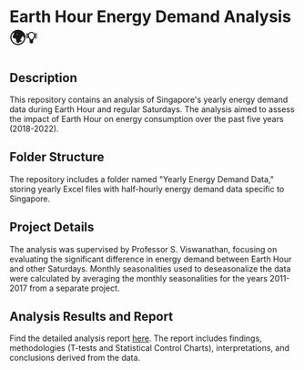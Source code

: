 # Earth Hour Energy Demand Analysis 🌍💡

## Description
This repository contains an analysis of Singapore's yearly energy demand data during Earth Hour and regular Saturdays. The analysis aimed to assess the impact of Earth Hour on energy consumption over the past five years (2018-2022).

## Folder Structure
The repository includes a folder named "Yearly Energy Demand Data," storing yearly Excel files with half-hourly energy demand data specific to Singapore.

## Project Details
The analysis was supervised by Professor S. Viswanathan, focusing on evaluating the significant difference in energy demand between Earth Hour and other Saturdays. Monthly seasonalities used to deseasonalize the data were calculated by averaging the monthly seasonalities for the years 2011-2017 from a separate project.

## Analysis Results and Report
Find the detailed analysis report [here](https://docs.google.com/presentation/d/1JKF-DpcfqTzVgnuVpl-2GQeu6E2DhGdSxNKQFUIfRnc/edit?usp=drive_link). The report includes findings, methodologies (T-tests and Statistical Control Charts), interpretations, and conclusions derived from the data.
